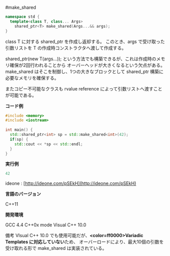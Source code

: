 #make_shared
```cpp
namespace std {
  template<class T, class... Args>
    shared_ptr<T> make_shared(Args...&& args);
}
```

class T に対する shared_ptr<T> を作成し返却する。
このとき、args で受け取った引数リストを T の作成時コンストラクタへ渡して作成する。

shared_ptr<T>(new T(args...)); という方法でも構築できるが、これは作成時のメモリ確保が2回行われることから
オーバーヘッドが大きくなるという欠点がある。
make_shared はそこを制御し、1つの大きなブロックとして shared_ptr 構築に必要なメモリを確保する。

またコピー不可能なクラスも rvalue reference によって引数リストへ渡すことが可能である。

<b>コード例</b>
```cpp
#include <memory>
#include <iostream>
 
int main() {
  std::shared_ptr<int> sp = std::make_shared<int>(42);
  if(sp) {
    std::cout << *sp << std::endl;
  }
}
```

<b>実行例</b>
```cpp
42
```

ideone : [http://ideone.com/pSEkH](http://ideone.com/pSEkH)

<b>言語のバージョン</b>

C++11

<b>開発環境</b>

GCC 4.4 C++0x mode
Visual C++ 10.0

備考
VIsual C++ 10.0 でも使用可能だが、<b><color=ff0000>Variadic Templates に対応していない</color></b>ため、
オーバーロードにより、最大10個の引数を受け取れる形で make_shared は実装されている。
